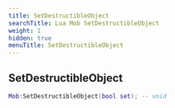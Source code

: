 ```yaml
---
title: SetDestructibleObject
searchTitle: Lua Mob SetDestructibleObject
weight: 1
hidden: true
menuTitle: SetDestructibleObject
---
```

## SetDestructibleObject
```lua
Mob:SetDestructibleObject(bool set); -- void
```